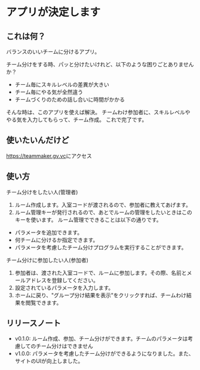 # アプリが決定します

## これは何？

バランスのいいチームに分けるアプリ。

チーム分けをする時、パッと分けたいけれど、以下のような困りごとありませんか？

- チーム毎にスキルレベルの差異が大きい
- チーム毎にやる気が全然違う
- チームづくりのための話し合いに時間がかかる

そんな時は、このアプリを使えば解決。
チームわけ参加者に、スキルレベルややる気を入力してもらって、チーム作成。
これで完了です。

## 使いたいんだけど

<https://teammaker.gv.vc>にアクセス


## 使い方

チーム分けをしたい人(管理者)
1. ルーム作成します。入室コードが渡されるので、参加者に教えてあげます。
2. ルーム管理キーが発行されるので、あとでルームの管理をしたいときはこのキーを使います。
ルーム管理でできることは以下の通りです。
- パラメータを追加できます。
- 何チームに分けるか指定できます。
- パラメータを考慮したチーム分けプログラムを実行することができます。

チーム分けに参加したい人(参加者)
1. 参加者は、渡された入室コードで、ルームに参加します。その際、名前とメールアドレスを登録してください。
2. 設定されているパラメータを入力します。
3. ホームに戻り、"グループ分け結果を表示"をクリックすれば、チームわけ結果を閲覧できます。



## リリースノート

- v0.1.0: ルーム作成、参加、チーム分けができます。チームのパラメータは考慮してのチーム分けはできません
- v1.0.0: パラメータを考慮したチーム分けができるようになりました。また、サイトのUIが向上しました。
